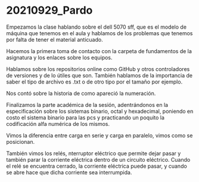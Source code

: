 ﻿# 20210929_Pardo
Empezamos la clase hablando sobre el dell 5070 sff, que es el modelo de máquina que tenemos en el aula y hablamos de los problemas 
que tenemos por falta de tener el material anticuado.

Hacemos la primera toma de contacto con la carpeta de fundamentos de la asignatura y los enlaces sobre los equipos.

Hablamos sobre los repositorios online como GitHub y otros controladores de versiones y de lo útiles que son. También hablamos de
la importancia de saber el tipo de archivo es .txt o de otro tipo por el tamaño por ejemplo.

Nos contó sobre la historia de como apareció la numeración.

Finalizamos la parte académica de la sesión, adentrándonos en la especificación sobre los sistemas binario, octal y hexadecimal, 
poniendo en costo el sistema binario para las pcs y practicando un poquito la codificación alfa numérica de los mismos. 

Vimos la diferencia entre carga en serie y carga en paralelo, vimos como se posicionan.

También vimos los relés, nterruptor eléctrico que permite dejar pasar y también parar la corriente eléctrica dentro de un circuito eléctrico. 
Cuando el relé se encuentra cerrado, la corriente eléctrica puede pasar, y cuando se abre hace que dicha corriente sea interrumpida.

